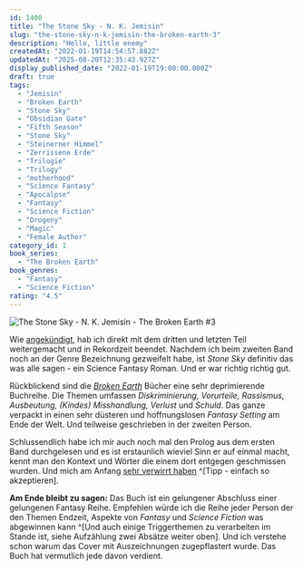```yaml
---
id: 1400
title: "The Stone Sky - N. K. Jemisin"
slug: "the-stone-sky-n-k-jemisin-the-broken-earth-3"
description: "Hello, little enemy"
createdAt: "2022-01-19T14:54:57.882Z"
updatedAt: "2025-08-20T12:35:43.927Z"
display_published_date: "2022-01-19T19:00:00.000Z"
draft: true
tags:
  - "Jemisin"
  - "Broken Earth"
  - "Stone Sky"
  - "Obsidian Gate"
  - "Fifth Season"
  - "Stone Sky"
  - "Steinerner Himmel"
  - "Zerrissene Erde"
  - "Trilogie"
  - "Trilogy"
  - "motherhood"
  - "Science Fantasy"
  - "Apocalpse"
  - "Fantasy"
  - "Science Fiction"
  - "Orogeny"
  - "Magic"
  - "Female Author"
category_id: 1
book_series:
  - "The Broken Earth"
book_genres:
  - "Fantasy"
  - "Science Fiction"
rating: "4.5"
---
```


![The Stone Sky - N. K. Jemisin - The Broken Earth #3](https://res.cloudinary.com/dlsll9dkn/image/upload/v1642599881/photo_2022_01_19_14_44_21_6e814b7a7d.jpg)

Wie [angekündigt](https://www.flore.nz/blog/the-obelisk-gate-n-k-jemisin-thebroken-earth-2), hab ich direkt mit dem dritten und letzten Teil weitergemacht und in Rekordzeit beendet. Nachdem ich beim zweiten Band noch an der Genre Bezeichnung gezweifelt habe, ist *Stone Sky* definitiv das was alle sagen - ein Science Fantasy Roman. Und er war richtig richtig gut. 

Rückblickend sind die *[Broken Earth](https://www.flore.nz/series/the-broken-earth)* Bücher eine sehr deprimierende Buchreihe. Die Themen umfassen *Diskriminierung, Vorurteile, Rassismus, Ausbeutung, (Kindes) Misshandlung, Verlust* und *Schuld*. Das ganze verpackt in einen sehr düsteren und hoffnungslosen *Fantasy Setting* am Ende der Welt. Und teilweise geschrieben in der zweiten Person. 

Schlussendlich habe ich mir auch noch mal den Prolog aus dem ersten Band durchgelesen und es ist erstaunlich wieviel Sinn er auf einmal macht, kennt man den Kontext und Wörter die einem dort entgegen geschmissen wurden. Und mich am Anfang [sehr verwirrt haben](https://www.flore.nz/blog/the-fifth-season-n-k-jemisin-the-broken-earth-1) ^[Tipp - einfach so akzeptieren].

**Am Ende bleibt zu sagen:** Das Buch ist ein gelungener Abschluss einer gelungenen Fantasy Reihe. Empfehlen würde ich die Reihe jeder Person der den Themen Endzeit, Aspekte von *Fantasy* und *Science Fiction* was abgewinnen kann ^[Und auch einige Triggerthemen zu verarbeiten im Stande ist, siehe Aufzählung zwei Absätze weiter oben]. Und ich verstehe schon warum das Cover mit Auszeichnungen zugepflastert wurde. Das Buch hat vermutlich jede davon verdient. 